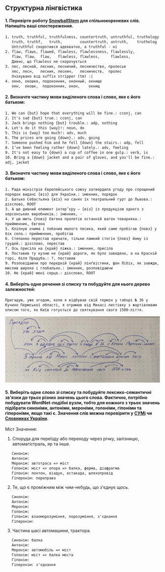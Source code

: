## Структурна лінгвістика

#### 1. Перевірте роботу [SnowballStem](http://snowballstem.org/) для спільнокореневих слів. Напишіть ваші спостереження.

```
1. truth, truthful, truthfulness, countertruth, untruthful, truthology
   truth, truthf,   truth,        countertruth, untruth,    trutholog
   Untruthful скоротився адекватно, а truthful - ні
2. flaw, flaws, flawed, flawless, flawlessness, flawlessly, 
   flaw, flaw,  flaw,   flawless, flawless,     flawless,
   Дивно, що flawless не скорочується
3. лес, лесной, лесник, лесничий, лесничество, пролесье
   лес, лесн,   лесник, леснич,   лесничеств,  пролес
   Очікувано від suffix stripper (tm) :|
4. окно, окошко, подоконник, оконный, окнище
   окн,  окошк,  подоконник, окон,    окнищ
```

#### 2. Визначте частину мови виділеного слова і слово, яке є його батьком:


```
1. We can {but} hope that everything will be fine.: cconj, can
2. It's sad {but} true.: cconj, can
3. Jack brings nothing {but} trouble.: adp, nothing
4. Let's do it this {way}!: noun, do
5. This is {way} too much!: adv, much
6. The prices are going {down}.: adv, going
7. Someone pushed him and he fell {down} the stairs.: adp, fell
8. I’ve been feeling rather {down} lately.: adv, feeling
9. It's not easy to {down} a cup of coffee in one gulp.: verb, is
10. Bring a {down} jacket and a pair of gloves, and you'll be fine.: adj, jacket
```

#### 3. Визначте частину мови виділеного слова і слово, яке є його батьком:


```
1. Рада міністрів Європейського союзу затвердила угоду про спрощений порядок видачі {віз} для України.: іменник, порядок
2. Батько Себастьяна {віз} на санях їх театральний гурт до Львова.: дієслово, ROOT
3. А ще дивний елемент інтер’єру – {віз} із продукцією одного з херсонських виробників.: іменник, -
4. У цю мить {повз} Євгена пролетів останній вагон товарняка.: прийменник, Євгена
5. Кліпнув очима і побачив малого песика, який саме пробігав {повз} у бік села.: прийменник, пробігав
6. Степанко перестав кричати, тільки ламкий стогін {повз} йому із грудей.: дієслово, перестав
7. Ось присіла на {край} ліжка.: іменник, присіла
8. Поставив ту кузню не {край} дороги, як було заведено, а на Красній горі, біля Прадуба.: ?, поставив
9. Розповідаючи про передній {край} лінґвістики, фон Лібіх, як завжди, мислив широко і глобально.: іменник, розповідаючи
10. Не {край} мені серце.: дієслово, ROOT
```

#### 4. Виберіть одне речення зі списку та побудуйте для нього дерево залежностей:

```
Пригадую, уже згодом, коли я відбував свій термін у таборі № 36 у Кучино Пермської області, я отримав від Михасі листівку з жартівливим описом того, як Київ готується до святкування свого 1500-ліття.
```

![Файл має бути в цій директорії](./IMG_1458.jpg?raw=true "Пригадую, уже згодом...")

#### 5. Виберіть одне cлово зі списку та побудуйте лексико-семантичні зв'язки до трьох різних значень цього слова. Фактично, потрібно побудувати WordNet-подібні вузли, тобто для кожного з трьох значень підібрати синоніми, антоніми, мероніми, голоніми, гіпоніми та гіпероніми, якщо такі є. Значення слів можна перевірити у [СУМі](http://sum.in.ua/) чи [Словниках України](http://lcorp.ulif.org.ua/dictua/).

Міст
Значення:
1. Споруда для переїзду або переходу через річку, залізницю, автомагістраль, яр та інше.
```
   Синонім:
   Антонім:
   Меронім: автотраса => міст
   Голонім: міст => опора => балка, ферма, діафрагма
   Гіпонім: понтон, віадук, естакада, шляхопровід
   Гіперонім: переправа
```
2. Те, що є проміжним між чим-небудь, що з'єднує щось.
```
   Синонім:
   Антонім:
   Меронім:
   Голонім:
   Гіпонім: взаєморозуміння, порозуміння, з'єднання
   Гіперонім:
```
3. Частина шасі автомашини, трактора.
```
   Синонім: балка
   Антонім:
   Меронім: автомобіль => міст
   Голонім: міст => балка моста
   Гіпонім:
   Гіперонім: з'єднання
```

